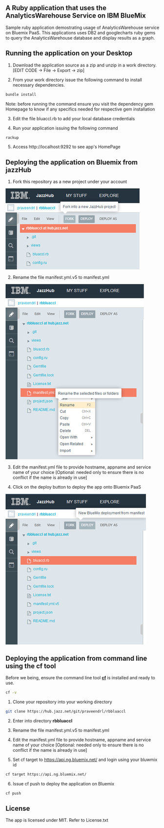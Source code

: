 A Ruby application that uses the AnalyticsWarehouse Service on IBM BlueMix
-----------------------------------------------------------------------

Sample ruby application demostrating usage of AnalyticsWarehouse service on Bluemix PaaS. This applications uses DB2 and googlecharts ruby gems to query the AnalyticsWarehouse database and display results as a graph.

Running the application on your Desktop
---------------------------------------

1) Download the application source as a zip and unzip in a work directory. [EDIT CODE -> File -> Export -> zip]

2) From your work directory issue the following command to install necessary dependencies.

```bash
bundle install
```

Note: before running the command ensure you visit the dependency gem Homepage to know if any specifics needed for respective gem installation

3) Edit the file bluaccl.rb to add your local database credentials

4) Run your application issuing the following command

```bash
rackup
```

5) Access http://localhost:9292 to see app's HomePage

Deploying the application on Bluemix from jazzHub
-------------------------------------------------
1) Fork this repository as a new project under your account

![image](images/fork_repo.png)

2) Rename the file manifest.yml.v5 to manifest.yml

![image](images/rename_file.png)

3) Edit the manifest.yml file to provide hostname, appname and service name of your choice [Optional: needed only to ensure there is no conflict if the name is already in use]

4) Click on the deploy button to deploy the app onto Bluemix PaaS

![image](images/deploy_app.png)

Deploying the application from command line using the cf tool
-------------------------------------------------------------
Before we being, ensure the command line tool [**cf**](https://github.com/cloudfoundry/cli/releases) is installed and ready to use.

```bash
cf -v
```

1) Clone your repository into your working directory

```bash
git clone https://hub.jazz.net/git/praveendrl/rbbluaccl
```

2) Enter into directory **rbbluaccl**

3) Rename the file manifest.yml.v5 to manifest.yml

4) Edit the manifest.yml file to provide hostname, appname and service name of your choice [Optional: needed only to ensure there is no conflict if the name is already in use]

5) Set cf target to https://api.ng.bluemix.net/ and login using your bluwmix id

```bash
cf target https://api.ng.bluemix.net/
```

6) Issue cf push to deploy the application on Bluemix

```bash
cf push
```

License
-------
The app is licensed under MIT. Refer to License.txt
